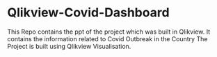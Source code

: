# Qlikview-Covid-Dashboard
This Repo contains the ppt of the project which was built in Qlikview. It contains the information related to Covid Outbreak in the Country
The Project is built using Qlikview Visualisation.
